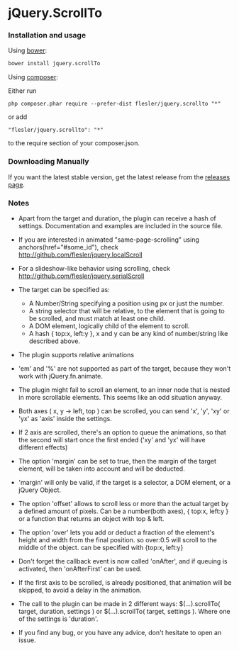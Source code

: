 # jQuery.ScrollTo

### Installation and usage

Using [bower](https://github.com/twitter/bower):
```bash
bower install jquery.scrollTo
```
Using [composer](http://getcomposer.org/download/):

Either run

```
php composer.phar require --prefer-dist flesler/jquery.scrollto "*"
```

or add

```
"flesler/jquery.scrollto": "*"
```

to the require section of your composer.json.

### Downloading Manually

If you want the latest stable version, get the latest release from the [releases page](https://github.com/flesler/jquery.scrollTo/releases).

### Notes

* Apart from the target and duration, the plugin can receive a hash of settings. Documentation and examples are included in the source file.

* If you are interested in animated "same-page-scrolling" using anchors(href="#some_id"), check http://github.com/flesler/jquery.localScroll

* For a slideshow-like behavior using scrolling, check http://github.com/flesler/jquery.serialScroll

* The target can be specified as:
  * A Number/String specifying a position using px or just the number.
  * A string selector that will be relative, to the element that is going to be scrolled, and must match at least one child.
  * A DOM element, logically child of the element to scroll.
  * A hash { top:x, left:y }, x and y can be any kind of number/string like described above.

* The plugin supports relative animations

* 'em' and '%' are not supported as part of the target, because they won't work with jQuery.fn.animate.

* The plugin might fail to scroll an element, to an inner node that is nested in more scrollable elements. This seems like an odd situation anyway.

* Both axes ( x, y -> left, top ) can be scrolled, you can send 'x', 'y', 'xy' or 'yx' as 'axis' inside the settings.

* If 2 axis are scrolled, there's an option to queue the animations, so that the second will start once the first ended ('xy' and 'yx' will have different effects)

* The option 'margin' can be set to true, then the margin of the target element, will be taken into account and will be deducted.

* 'margin' will only be valid, if the target is a selector, a DOM element, or a jQuery Object.

* The option 'offset' allows to scroll less or more than the actual target by a defined amount of pixels. Can be a number(both axes), { top:x, left:y } or a function that returns an object with top & left.

* The option 'over' lets you add or deduct a fraction of the element's height and width from the final position. so over:0.5 will scroll to the middle of the object. can be specified with {top:x, left:y}

* Don't forget the callback event is now called 'onAfter', and if queuing is activated, then 'onAfterFirst' can be used.

* If the first axis to be scrolled, is already positioned, that animation will be skipped, to avoid a delay in the animation.

* The call to the plugin can be made in 2 different ways: $(...).scrollTo( target, duration, settings ) or $(...).scrollTo( target, settings ). Where one of the settings is 'duration'.

* If you find any bug, or you have any advice, don't hesitate to open an issue.
